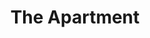 ---
title: "The Apartment"

year: 1960

director: "Billy Wilder"

summary: "A man has a too good apartment. It turns into a problem."

comment: "Machine-gun-speed dialog are not just for film noire, but there's enough darkness under the hood of this comedy to be caustic."

video: "https://media.giphy.com/media/v1.Y2lkPTc5MGI3NjExamM3bjk1M2Q2N2J4YTB6Y2pzdGR6bjl0NWd2aDRicm1oc3puaXhhZyZlcD12MV9pbnRlcm5hbF9naWZfYnlfaWQmY3Q9Zw/lSP0xWEM8hIh5b0lQs/giphy.mp4"

image: "https://media.giphy.com/media/lSP0xWEM8hIh5b0lQs/giphy.gif"

imdb: "https://www.imdb.com/title/tt0053604/"

quotes:
  - "Some people take, some people get took. And they know they're getting took and there's nothing they can do about it."
---